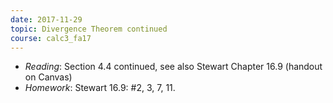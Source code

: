 ```yaml
---
date: 2017-11-29
topic: Divergence Theorem continued
course: calc3_fa17
---
```


- *Reading*: Section 4.4 continued, see also Stewart Chapter 16.9 (handout on Canvas)
- *Homework*: Stewart 16.9: #2, 3, 7, 11.

